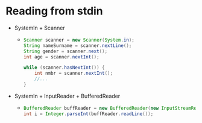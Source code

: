# Reading from stdin 

* SystemIn + Scanner 

  * ```java
    Scanner scanner = new Scanner(System.in);
    String nameSurname = scanner.nextLine();
    String gender = scanner.next();
    int age = scanner.nextInt();
    
    while (scanner.hasNextInt()) {
        int nmbr = scanner.nextInt();
        //...
    }
    ```

* SystemIn + InputReader + BufferedReader 

  * ```java
    BufferedReader buffReader = new BufferedReader(new InputStreamReader(System.in));
    int i = Integer.parseInt(buffReader.readLine());
    ```

